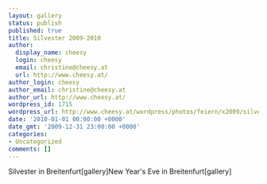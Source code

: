 ```yaml
---
layout: gallery
status: publish
published: true
title: Silvester 2009-2010
author:
  display_name: cheesy
  login: cheesy
  email: christine@cheesy.at
  url: http://www.cheesy.at/
author_login: cheesy
author_email: christine@cheesy.at
author_url: http://www.cheesy.at/
wordpress_id: 1715
wordpress_url: http://www.cheesy.at/wordpress/photos/feiern/x2009/silvester-2009-2010/
date: '2010-01-01 00:00:00 +0000'
date_gmt: '2009-12-31 23:00:00 +0000'
categories:
- Uncategorized
comments: []
---
```

<!--:de-->Silvester in Breitenfurt[gallery]<!--:--><!--:en-->New Year's Eve in Breitenfurt[gallery]<!--:-->
